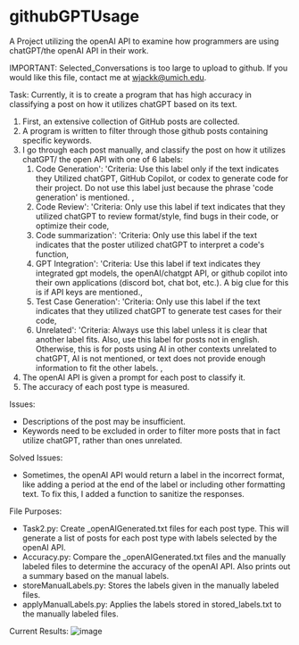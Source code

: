 # githubGPTUsage
A Project utilizing the openAI API to examine how programmers are using chatGPT/the openAI API in their work.

IMPORTANT: Selected_Conversations is too large to upload to github. If you would like this file, contact me at wjackk@umich.edu. 

Task: Currently, it is to create a program that has high accuracy in classifying a post on how it utilizes chatGPT based on its text. 
1. First, an extensive collection of GitHub posts are collected.
2. A program is written to filter through those github posts containing specific keywords.
3. I go through each post manually, and classify the post on how it utilizes chatGPT/ the open API with one of 6 labels:
    1. Code Generation': 'Criteria: Use this label only if the text indicates they Utilized chatGPT, GitHub Copilot, or codex to generate code for their project. Do not use this label just because the phrase \'code generation\' is mentioned. ,
    2. Code Review': 'Criteria: Only use this label if text indicates that they utilized chatGPT to review format/style, find bugs in their code, or optimize their code,
    3. Code summarization': 'Criteria: Only use this label if the text indicates that the poster utilized chatGPT to interpret a code\'s function,
    4. GPT Integration': 'Criteria: Use this label if text indicates they integrated gpt models, the openAI/chatgpt API, or github copilot into their own applications (discord bot, chat bot, etc.). A big clue for this is if API keys are mentioned.,
    5. Test Case Generation': 'Criteria: Only use this label if the text indicates that they utilized chatGPT to generate test cases for their code,
    6. Unrelated': 'Criteria: Always use this label unless it is clear that another label fits. Also, use this label for posts not in english. Otherwise, this is for posts using AI in other contexts unrelated to chatGPT, AI is not mentioned, or text does not provide enough information to fit the other labels. ,
5. The openAI API is given a prompt for each post to classify it.
6. The accuracy of each post type is measured.

Issues: 
- Descriptions of the post may be insufficient.
- Keywords need to be excluded in order to filter more posts that in fact utilize chatGPT, rather than ones unrelated. 

Solved Issues:
- Sometimes, the openAI API would return a label in the incorrect format, like adding a period at the end of the label or including other formatting text. To fix this, I added a function to sanitize the responses.


File Purposes:
- Task2.py: Create _openAIGenerated.txt files for each post type. This will generate a list of posts for each post type with labels selected by the openAI API.
- Accuracy.py: Compare the _openAIGenerated.txt files and the manually labeled files to determine the accuracy of the openAI API. Also prints out a summary based on the manual labels.
- storeManualLabels.py: Stores the labels given in the manually labeled files.
- applyManualLabels.py: Applies the labels stored in stored_labels.txt to the manually labeled files. 


Current Results:
![image](https://github.com/Jackwaang/githubGPTUsage/assets/122063529/edb54312-3dcd-48fd-8f9a-4a06dffbb83c)
